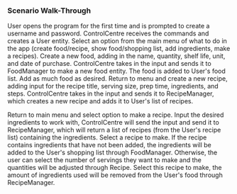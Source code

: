 ### **Scenario Walk-Through**

User opens the program for the first time and is prompted to create a username and
password. ControlCentre receives the commands and creates a User entity. 
Select an option from the main menu of what to do in the app (create food/recipe, 
show food/shopping list, add ingredients, make a recipes). Create a new food, adding 
in the name, quantity, shelf life, unit, and date of purchase. ControlCentre takes in 
the input and sends it to FoodManager to make a new food entity. The food is added to 
User's food list. Add as much food as desired. Return to menu and create a new recipe, 
adding input for the recipe title, serving size, prep time, ingredients, and steps. 
ControlCentre takes in the input and sends it to RecipeManager, which creates a new 
recipe and adds it to User's list of recipes. 

Return to main menu and select option to make a recipe. Input the desired ingredients to 
work with, ControlCentre will send the input and send it to RecipeManager, which will 
return a list of recipes (from the User's recipe list) containing the ingredients. Select a 
recipe to make. If the recipe contains ingredients that have not been added, the ingredients 
will be added to the User's shopping list through FoodManager. Otherwise, the user can select 
the number of servings they want to make and the quantities will be adjusted through Recipe. Select 
this recipe to make, the amount of ingredients used will be removed from the User's food through 
RecipeManager.
